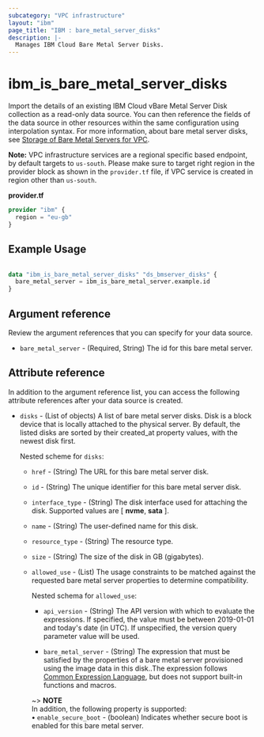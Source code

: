 ```yaml
---
subcategory: "VPC infrastructure"
layout: "ibm"
page_title: "IBM : bare_metal_server_disks"
description: |-
  Manages IBM Cloud Bare Metal Server Disks.
---
```


# ibm\_is_bare_metal_server_disks

Import the details of an existing IBM Cloud vBare Metal Server Disk collection as a read-only data source. You can then reference the fields of the data source in other resources within the same configuration using interpolation syntax. For more information, about bare metal server disks, see [Storage of Bare Metal Servers for VPC](https://cloud.ibm.com/docs/vpc?topic=vpc-bare-metal-servers-storage).

**Note:** 
VPC infrastructure services are a regional specific based endpoint, by default targets to `us-south`. Please make sure to target right region in the provider block as shown in the `provider.tf` file, if VPC service is created in region other than `us-south`.

**provider.tf**

```terraform
provider "ibm" {
  region = "eu-gb"
}
```

## Example Usage

```terraform

data "ibm_is_bare_metal_server_disks" "ds_bmserver_disks" {
  bare_metal_server = ibm_is_bare_metal_server.example.id
}

```

## Argument reference
Review the argument references that you can specify for your data source. 

- `bare_metal_server` - (Required, String) The id for this bare metal server.

## Attribute reference
In addition to the argument reference list, you can access the following attribute references after your data source is created. 

- `disks` - (List of objects) A list of bare metal server disks. Disk is a block device that is locally attached to the physical server. By default, the listed disks are sorted by their created_at property values, with the newest disk first.

  Nested scheme for `disks`:
  - `href` - (String) The URL for this bare metal server disk.
  - `id` - (String) The unique identifier for this bare metal server disk.
  - `interface_type` - (String) The disk interface used for attaching the disk. Supported values are [ **nvme**, **sata** ].
  - `name` - (String) The user-defined name for this disk.
  - `resource_type` - (String) The resource type.
  - `size` - (String) The size of the disk in GB (gigabytes).
  - `allowed_use` - (List) The usage constraints to be matched against the requested bare metal server properties to determine compatibility.
    
    Nested schema for `allowed_use`:
      - `api_version` - (String) The API version with which to evaluate the expressions. If specified, the value must be between 2019-01-01 and today's date (in UTC). If unspecified, the version query parameter value will be used.
	  
      - `bare_metal_server` - (String) The expression that must be satisfied by the properties of a bare metal server provisioned using the image data in this disk..The expression follows [Common Expression Language](https://github.com/google/cel-spec/blob/master/doc/langdef.md), but does not support built-in functions and macros. 
      
      ~> **NOTE** </br> In addition, the following property is supported: </br>
      **&#x2022;** `enable_secure_boot` - (boolean) Indicates whether secure boot is enabled for this bare metal server.
